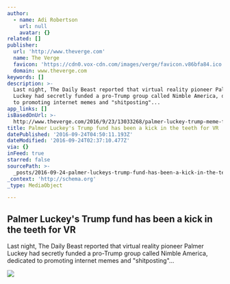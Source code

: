 ```yaml
---
author:
  - name: Adi Robertson
    url: null
    avatar: {}
related: []
publisher:
  url: 'http://www.theverge.com'
  name: The Verge
  favicon: 'https://cdn0.vox-cdn.com/images/verge/favicon.v86bfa84.ico'
  domain: www.theverge.com
keywords: []
description: >-
  Last night, The Daily Beast reported that virtual reality pioneer Palmer
  Luckey had secretly funded a pro-Trump group called Nimble America, dedicated
  to promoting internet memes and "shitposting"...
app_links: []
isBasedOnUrl: >-
  http://www.theverge.com/2016/9/23/13033268/palmer-luckey-trump-meme-fund-oculus-developers-respond
title: Palmer Luckey's Trump fund has been a kick in the teeth for VR
datePublished: '2016-09-24T04:50:11.193Z'
dateModified: '2016-09-24T02:37:10.477Z'
via: {}
inFeed: true
starred: false
sourcePath: >-
  _posts/2016-09-24-palmer-luckeys-trump-fund-has-been-a-kick-in-the-teeth-for.md
_context: 'http://schema.org'
_type: MediaObject

---
```

<article style=""><h1>Palmer Luckey's Trump fund has been a kick in the teeth for VR</h1><p>Last night, The Daily Beast reported that virtual reality pioneer Palmer Luckey had secretly funded a pro-Trump group called Nimble America, dedicated to promoting internet memes and "shitposting"...</p><img src="https://cdn1.vox-cdn.com/uploads/chorus_image/image/50969131/ios10.0.jpg" /></article>